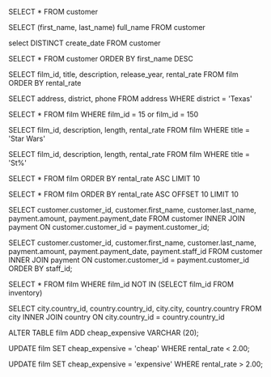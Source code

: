 SELECT * FROM customer

SELECT (first_name, last_name) full_name FROM customer

select DISTINCT create_date FROM customer

SELECT * FROM customer ORDER BY first_name DESC

SELECT film_id, title, description, release_year, rental_rate FROM film ORDER BY rental_rate

SELECT address, district, phone FROM address WHERE district = 'Texas'

SELECT * FROM film WHERE film_id = 15 or film_id = 150

SELECT film_id, description, length, rental_rate FROM film WHERE title = 'Star Wars'

SELECT film_id, description, length, rental_rate FROM film WHERE title = 'St%'

SELECT * FROM film ORDER BY rental_rate ASC LIMIT 10

SELECT * FROM film ORDER BY rental_rate ASC OFFSET 10 LIMIT 10

SELECT customer.customer_id, customer.first_name, customer.last_name, payment.amount, payment.payment_date
FROM customer
INNER JOIN payment
ON customer.customer_id = payment.customer_id;

SELECT customer.customer_id, customer.first_name, customer.last_name, payment.amount, payment.payment_date, payment.staff_id
FROM customer
INNER JOIN payment
ON customer.customer_id = payment.customer_id
ORDER BY staff_id;

SELECT * FROM film WHERE film_id NOT IN (SELECT film_id FROM inventory)

SELECT city.country_id, country.country_id, city.city, country.country
FROM city
INNER JOIN country
ON city.country_id = country.country_id

ALTER TABLE film
ADD cheap_expensive VARCHAR (20);

UPDATE film 
SET cheap_expensive = 'cheap'
WHERE rental_rate < 2.00;

UPDATE film 
SET cheap_expensive = 'expensive'
WHERE rental_rate > 2.00;

